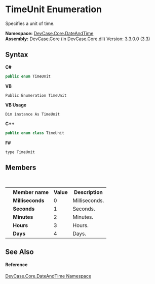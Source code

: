 # TimeUnit Enumeration
 

Specifies a unit of time.

**Namespace:**&nbsp;<a href="N_DevCase_Core_DateAndTime">DevCase.Core.DateAndTime</a><br />**Assembly:**&nbsp;DevCase.Core (in DevCase.Core.dll) Version: 3.3.0.0 (3.3)

## Syntax

**C#**<br />
``` C#
public enum TimeUnit
```

**VB**<br />
``` VB
Public Enumeration TimeUnit
```

**VB Usage**<br />
``` VB Usage
Dim instance As TimeUnit
```

**C++**<br />
``` C++
public enum class TimeUnit
```

**F#**<br />
``` F#
type TimeUnit
```


## Members
&nbsp;<table><tr><th></th><th>Member name</th><th>Value</th><th>Description</th></tr><tr><td /><td target="F:DevCase.Core.DateAndTime.TimeUnit.Milliseconds">**Milliseconds**</td><td>0</td><td>Milliseconds.</td></tr><tr><td /><td target="F:DevCase.Core.DateAndTime.TimeUnit.Seconds">**Seconds**</td><td>1</td><td>Seconds.</td></tr><tr><td /><td target="F:DevCase.Core.DateAndTime.TimeUnit.Minutes">**Minutes**</td><td>2</td><td>Minutes.</td></tr><tr><td /><td target="F:DevCase.Core.DateAndTime.TimeUnit.Hours">**Hours**</td><td>3</td><td>Hours.</td></tr><tr><td /><td target="F:DevCase.Core.DateAndTime.TimeUnit.Days">**Days**</td><td>4</td><td>Days.</td></tr></table>

## See Also


#### Reference
<a href="N_DevCase_Core_DateAndTime">DevCase.Core.DateAndTime Namespace</a><br />